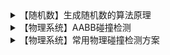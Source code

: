<details>
<summary>【随机数】生成随机数的算法原理</summary>
<pre><code>
https://zhuanlan.zhihu.com/p/574188247
今天我们来和大家聊聊随机数。

大家如果学过编程对于随机数应该都不陌生，应该或多或少都用到过。再不济我们每周的抽奖都是用随机数抽出来的，我们用随机数的时候，往往都会加一个前缀，说它是伪随机数，那么这个伪随机数的伪字该怎么解释，什么又是真随机数呢？

真伪随机数

目前学界划分真伪随机数的方式非常简单，一句话就能说明白，凡是用一定的算法使用程序生成的都是伪随机数，通过物理现象产生的随机数才是真随机数。也就是说计算学家们已经证明了仅仅依靠算法是无法生成真随机数的，也可以认为这是一个NP问题。

算法生成的都是伪随机数的证明太过复杂我们可以不去深究，但是什么又叫做物理现象产生的随机数呢？其实也很简单，举个很简单的例子就是抛硬币和掷骰子。当然物理现象不止这些，比如还有电子元件的噪音、元素的衰变等等。

真假随机数之间的最大差别在哪里？其实就在是否可以预测上。计算机算法得出的各种随机数之所以是伪随机数是因为它们的结果都是可以预测的，只要我们知道算法和起始状态以及各种参数，就可以预测下一次随机出来的结果。而真随机数则无法预测，就是纯粹随机的。

但问题来了，抛硬币和掷骰子这些物理现象又是真的随机吗？如果我们知道了硬币的起始状态以及抛掷的角度和力度，是不是可以预测硬币抛掷的结果呢？进一步我们是否可以假设，如果我们能知道所有例子的所有状态，是否所有所谓的随机数都是可以预测的呢？但根据量子力学的测不准原理，我们知道我们无法同时知道粒子的位置和动量，不仅说明了我们无法预测，也说明了我们无法假设预测。

所以某种程度上来说物理现象是不是就是真随机，这就成了一个哲学问题。但至少在计算机领域当中，这个问题是明确的，算法得出的都是伪随机数，只有通过物理现象得出的才是真随机数。

在计算机系统当中，伪随机数都是有周期的，只要我们持续的次数足够多，就可以看到这种周期。而真随机数则不存在这种周期，有一位前辈做过一个随机数可视化实验，也就是把随机数得到的结果做成图片。我们可以直观地对比一下，这是真随机数可视化之后的图片：


看起来像不像是以前的电视收不到信号的时候显示的内容？我们再来看看通过算法生成的伪随机数可视化之后的结果：


对比一下还是挺明显的，明显可以看出来伪随机数是有规律的，这个规律体现出来就是图像当中的纹理。如果大家想要获取真随机数，可以访问http://random.org这个网站，它是免费的，我们可以人为设置上下限来获取指定范围内的随机数。

对比过真伪随机数之后，我们再来看看现在计算机系统当中常用的伪随机数生成算法的原理。

平方取中法

我们首先介绍的是平方取中法，这个方法非常简单粗暴，是用来产生四位随机数的。

具体的逻辑是怎样的呢？首先我们需要一个随机种子，比如2333，我们把这个随机种子进行平方，得到5442889。这个数一共有6位，我们给它左边填充一个0变成05442889，最后取出它的中间四位是4428，这就是我们随机得到的结果。当我们下次再计算随机数的时候，随机数的种子就成了4428。

这个算法的作者是大名鼎鼎的计算机之父冯诺依曼，自从他确定了计算机体系结构之后一直沿用至今。他当时推崇这一算法的原因很简单，计算方便，速度快，也容易排查错误。它认为如果真的设计一个复杂的算法来生成看起来比较好的随机数，可能隐藏的bug比解决的问题还要多。

seed = 2333
def random():
    global seed
    seed = seed ** 2
    return int(str(seed)[1:5])
我写了代码实际运行了一下，结果看起来其实没有那么不靠谱。


LCG算法

冯诺依曼的随机数算法虽然看起来简单，但是非常草率，在很多场合下是显然不能使用的。所以人们又想出了新的算法，这个算法也很简单，看起来英文缩写高大上，其实翻译过来是线性同余法。也就是利用


来生成随机数。

最后返回的结果是上述式子计算之后的结果，abc三个数都是我们选定的参数。当下一次随机的时候，就将上次的结果作为新的种子进行计算。我们写出它的递推公式就是：


这个算法一眼就看明白了，它的核心完全在于abc这三个参数的选择。如果选的不好就不能实现随机数的效果，这里我给大家分享一个业内常用的选择，a=25214903917，b=11，c=2^48?tex = 2^48。这些数不是拍脑袋随便选的，而是计算学家们算出来的。实际上Java JDK当中Random的类采用的就是这样的算法。

seed = 2
def lcg():
    global seed
    seed = (25214903917 * seed) & ((1 << 48) - 1)
    return seed
这种算法实现方式也非常简单，并且得到的效果也不错。如果要增加随机性，我们还可以在输出结果上做一些优化，比如进行位移或者是调换二进制位的顺序等等。但是这种算法也有缺点，就是它的计算方式是固定的，只是随机种子未知。只要愿意，我们是可以通过得到的随机结果去反推这些参数的。

这并不是一个复杂的算法，因此LCG算法得到的随机数不能应用在一些高安全级别的应用上，否则可能会有安全隐患。

梅森旋转算法

LCG算法实现的伪随机数效果还不错，但是周期不够长，很容易被黑客推算出随机种子。后来两个日本学者又研究提出了新的伪随机数算法，在这个算法当中用到了梅森素数，所以称为梅森旋转算法。

简单介绍一下梅森素数，梅森素数的意思是形如


的素数。利用梅森素数的性质可以设计出周期长度为梅森素数长度的随机数周期。比如目前Python、C++11等语言当中用的随机数计算包都是用的这种算法。目前常用的版本周期是


，这是一个巨大的天文数字。

梅森旋转算法的实现原理非常复杂，网上的资料也不多，我看过一些都不是非常好懂。这里就不介绍了，大家感兴趣可以去了解看看。但我个人觉得意义不大，因为实在是用不到，面试也完全不会考。

虽然梅森旋转算法的周期非常非常长，但是仍不是安全的随机数算法，仍然有可能会被黑客破解。只不过和LCG算法相比，被破解的概率以及难度增加了许多。

大家可能很好奇，什么样的算法才是安全的呢？其实业内的安全算法其实挺取巧的，一般的常用方法就是利用一个数学界的难题来设计一个算法。比如RSA加密算法，利用的就是大整数因式分解的问题。这样的问题业内除了暴力计算没有好方法，而暴力计算的复杂度非常非常高，根本不可能在有限时间内有解，自然这个就是一个安全的算法了。如果某位黑客有能力设计出破解的算法来，他根本也不用破解啥，只要把解法发表成论文，自然可以名利双收。

你看随机数这么一个常见的功能下面居然隐藏了这么深的科学原理，而且更加震惊的是以我们人类如此厉害的文明，居然连随机一个数都做不到。不知道大家看到这里又有何种感受呢？

下一篇将为大家介绍一下基于Unity的随机数与随机种子~
</code></pre>
</details>

<details>
<summary>【物理系统】AABB碰撞检测</summary>
<pre><code>
https://zhuanlan.zhihu.com/p/583879987
当试图判断两个物体之间是否有碰撞发生时，我们通常不使用物体本身的数据，因为这些物体常常会很复杂，这将导致碰撞检测变得很复杂。正因这一点，使用重叠在物体上的更简单的外形（通常有较简单明确的数学定义）来进行碰撞检测成为常用的方法。我们基于这些简单的外形来检测碰撞，这样代码会变得更简单且节省了很多性能。这些碰撞外形例如圆、球体、长方形和立方体等，与拥有上百个三角形的网格相比简单了很多。

虽然它们确实提供了更简单更高效的碰撞检测算法，但这些简单的碰撞外形拥有一个共同的缺点，这些外形通常无法完全包裹物体。产生的影响就是当检测到碰撞时，实际的物体并没有真正的碰撞。必须记住的是这些外形仅仅是真实外形的近似。

AABB - AABB 碰撞
AABB代表的是轴对齐碰撞箱(Axis-aligned Bounding Box)，碰撞箱是指与场景基础坐标轴（2D中的是x和y轴）对齐的长方形的碰撞外形。与坐标轴对齐意味着这个长方形没有经过旋转并且它的边线和场景中基础坐标轴平行（例如，左右边线和y轴平行）。这些碰撞箱总是和场景的坐标轴平行，这使得所有的计算都变得更简单。下边是我们用一个AABB包裹一个球对象（物体）：


Breakout中几乎所有的物体都是基于长方形的物体，因此很理所应当地使用轴对齐碰撞箱来进行碰撞检测。这就是我们接下来要做的。

有多种方式来定义与坐标轴对齐的碰撞箱。其中一种定义AABB的方式是获取左上角点和右下角点的位置。我们定义的GameObject类已经包含了一个左上角点位置（它的Position vector）并且我们可以通过把左上角点的矢量加上它的尺寸（Position + Size）很容易地计算出右下角点。每个GameObject都包含一个AABB我们可以高效地使用它们碰撞。

那么我们如何判断碰撞呢？当两个碰撞外形进入对方的区域时就会发生碰撞，例如定义了第一个物体的碰撞外形以某种形式进入了第二个物体的碰撞外形。对于AABB来说很容易判断，因为它们是与坐标轴对齐的：对于每个轴我们要检测两个物体的边界在此轴向是否有重叠。因此我们只是简单地检查两个物体的水平边界是否重合以及垂直边界是否重合。如果水平边界和垂直边界都有重叠那么我们就检测到一次碰撞。


将这一概念转化为代码也是很直白的。我们对两个轴都检测是否重叠，如果都重叠就返回碰撞：

GLboolean CheckCollision(GameObject &one, GameObject &two) // AABB - AABB collision
{
    // x轴方向碰撞？
    bool collisionX = one.Position.x + one.Size.x >= two.Position.x &&
        two.Position.x + two.Size.x >= one.Position.x;
    // y轴方向碰撞？
    bool collisionY = one.Position.y + one.Size.y >= two.Position.y &&
        two.Position.y + two.Size.y >= one.Position.y;
    // 只有两个轴向都有碰撞时才碰撞
    return collisionX && collisionY;
}  
我们检查第一个物体的最右侧是否大于第二个物体的最左侧并且第二个物体的最右侧是否大于第一个物体的最左侧；垂直的轴向与此相似。如果您无法顺利地将这一过程可视化，可以尝试在纸上画边界线/长方形来自行判断。

为更好地组织碰撞的代码，我们在Game类中加入一个额外的函数：

class Game
{
    public:
        [...]
        void DoCollisions();
};
我们可以使用DoCollisions来检查球与关卡中的砖块是否发生碰撞。如果检测到碰撞，就将砖块的Destroyed属性设为true，此举会停止关卡中对此砖块的渲染。

void Game::DoCollisions()
{
    for (GameObject &box : this->Levels[this->Level].Bricks)
    {
        if (!box.Destroyed)
        {
            if (CheckCollision(*Ball, box))
            {
                if (!box.IsSolid)
                    box.Destroyed = GL_TRUE;
            }
        }
    }
}  
接下来我们需要更新Game的Update函数：

void Game::Update(GLfloat dt)
{
    // 更新对象
    Ball->Move(dt, this->Width);
    // 检测碰撞
    this->DoCollisions();
}  
此时如果我们运行代码，球会与每个砖块进行碰撞检测，如果砖块不是实心的，则表示砖块被销毁。如果运行游戏以下是你会看到的：

虽然碰撞检测确实生效，但并不是非常准确，因为球会在不直接接触到大多数砖块时与它们发生碰撞。我们来实现另一种碰撞检测技术。

AABB - 圆碰撞检测
由于球是一个圆形的物体，AABB或许不是球的最佳碰撞外形。碰撞的代码中将球视为长方形框，因此常常会出现球碰撞了砖块但此时球精灵还没有接触到砖块。


使用圆形碰撞外形而不是AABB来代表球会更合乎常理。因此我们在球对象中包含了Radius变量，为了定义圆形碰撞外形，我们需要的是一个位置矢量和一个半径。


这意味着我们不得不修改检测算法，因为当前的算法只适用于两个AABB的碰撞。检测圆和AABB碰撞的算法会稍稍复杂，关键点如下：我们会找到AABB上距离圆最近的一个点，如果圆到这一点的距离小于它的半径，那么就产生了碰撞。

难点在于获取AABB上的最近点P¯。下图展示了对于任意的AABB和圆我们如何计算该点：


首先我们要获取球心C¯与AABB中心B¯的矢量差D¯。接下来用AABB的半边长(half-extents)w和h¯来限制(clamp)矢量D¯。长方形的半边长是指长方形的中心到它的边的距离；简单的说就是它的尺寸除以2。这一过程返回的是一个总是位于AABB的边上的位置矢量（除非圆心在AABB内部）。

//限制运算把一个值限制在给定范围内，并返回限制后的值。通常可以表示为：
float clamp(float value, float min, float max) {
    return std::max(min, std::min(max, value));
}
//例如，值42.0f被限制到6.0f和3.0f之间会得到6.0f；而4.20f会被限制为4.20f。
//限制一个2D的矢量表示将其x和y分量都限制在给定的范围内。
这个限制后矢量P¯就是AABB上距离圆最近的点。接下来我们需要做的就是计算一个新的差矢量D′¯，它是圆心C¯和P¯的差矢量。


既然我们已经有了矢量D′¯，我们就可以比较它的长度和圆的半径以判断是否发生了碰撞。

这一过程通过下边的代码来表示：

GLboolean CheckCollision(BallObject &one, GameObject &two) // AABB - Circle collision
{
    // 获取圆的中心 
    glm::vec2 center(one.Position + one.Radius);
    // 计算AABB的信息（中心、半边长）
    glm::vec2 aabb_half_extents(two.Size.x / 2, two.Size.y / 2);
    glm::vec2 aabb_center(
        two.Position.x + aabb_half_extents.x, 
        two.Position.y + aabb_half_extents.y
    );
    // 获取两个中心的差矢量
    glm::vec2 difference = center - aabb_center;
    glm::vec2 clamped = glm::clamp(difference, -aabb_half_extents, aabb_half_extents);
    // AABB_center加上clamped这样就得到了碰撞箱上距离圆最近的点closest
    glm::vec2 closest = aabb_center + clamped;
    // 获得圆心center和最近点closest的矢量并判断是否 length <= radius
    difference = closest - center;
    return glm::length(difference) < one.Radius;
}    
我们创建了CheckCollision的一个重载函数用于专门处理一个BallObject和一个GameObject的情况。因为我们并没有在对象中保存碰撞外形的信息，因此我们必须为其计算：首先计算球心，然后是AABB的半边长及中心。

使用这些碰撞外形的参数，我们计算出differenceD¯然后得到限制后的值clamped，并与AABB中心相加得到closestP¯。然后计算出center和closest的矢量差D′¯并返回两个外形是否碰撞。

之前我们调用CheckCollision时将球对象作为其第一个参数，因此现在CheckCollision的重载变量会自动生效，我们无需修改任何代码。现在的结果会比之前的碰撞检测算法更准确。
</code></pre>
</details>

<details>
<summary>【物理系统】常用物理碰撞检测方案</summary>
<pre><code>
https://zhuanlan.zhihu.com/p/583887297
最近在写帧同步算法的时候，发现Unity中的碰撞算法执行顺序不可控，会导致不同步的现象，所以就只好自己研究写碰撞检测算法了。

我们是一个3D卡牌RPG类游戏，大概的碰撞可以分为几类：

圆柱体（角色、怪物）
球体
立方体
需要检测的碰撞类型有:

圆柱体和圆形的碰撞
立方体和圆柱体的碰撞
实现思路：

1.矩形与矩形碰撞

一般规则的物体碰撞都可以处理成矩形碰撞，实现的原理就是检测两个矩形是否重叠。

矩形1的参数是：左上角的坐标是(x1,y1)，宽度是w1，高度是h1;

矩形2的参数是：左上角的坐标是(x2,y2)，宽度是w2，高度是h2。

在检测时，数学上可以处理成比较中心点的坐标在x和y方向上的距离和宽度的关系。

即两个矩形中心点在x方向的距离的绝对值小于等于矩形宽度和的二分之一，同时y方向的距离的绝对值小于等于矩形高度和的二分之一。

x方向：| (x1 + w1 / 2) – (x2 +w2/2) | < |(w1 + w2) / 2| 
y方向：| (y1 + h1 / 2 ) – (y2 + h2/2) | < |(h1 + h2) / 2 |
在程序中，只需要将上面的条件转换成代码就可以实现了

2.圆形与圆形碰撞

计算两个圆心之间的距离是否小于两个圆的半径和。

假设

圆形1的左上角坐标是(x1,y1)，半径是r1，

圆形2的左上角的坐标是(x2,y2)，半径是r2。

下面是数学表达式：

(x1 – x2)2 + (y1 – y2)2 < (r1 + r2)2 
3.球型与圆柱体碰撞检测

 1     /// <summary>
 2     /// 检测球体跟圆柱体碰撞
 3     /// </summary>
 4     /// <param name="x1">球体X</param>
 5     /// <param name="y1">球体Y</param>
 6     /// <param name="z1">球体Z</param>
 7     /// <param name="r1">球体半径</param>
 8     /// <param name="x2">圆柱体X</param>
 9     /// <param name="y2">圆柱体Y</param>
10     /// <param name="z2">圆柱体Z</param>
11     /// <param name="r2">圆柱半径</param>
12     /// <param name="h2">圆柱体高度</param>
13     public static bool CheckCircleAndCylinderCollider(float x1, float y1, float z1, float r1,
14     float x2, float y2, float z2, float r2, float h2)
15     {
16         float dx = x2 - x1;
17         float dy = y2 - y1;
18         float dz = z2 - z1;
19         float disSqua = (dx * dx) + (dz * dz);
20         float rSqua = (r1 + r2) * (r1 + r2);
21         bool heightCheck = Math.Abs(y1 - y2) < r1 + h2 / 2;
22         return heightCheck && disSqua < rSqua;
23     }
1.检测两个圆有没有相交

2.检测Y轴的距离是否小于球半径+圆柱体高度的一半

这里是把球体也当成了圆柱体进行检测，好处就是：效率高。 缺点是：不精确，没有考虑X,Z轴的旋转

但由于我们游戏中圆柱体不会有X,Z轴的旋转，所以这样的做法是最高效的

精确性问题：把圆柱体变成胶囊体，两端用两个球体来计算检测，这样会更精确，同时性能也会降低

4.立方体与球型的碰撞

这里先把问题简化成矩形跟圆形的碰撞检测


计算方法是先找到矩形上离圆形最短距离u，然后再比较u是否小于圆形的半径r

1. 首先利用绝对值把 p - c 转移到第一象限，下图显示不同象限的圆心也能映射至第一象限，这不影响相交测试的结果：


2. 然后，把 v 减去 h，负数的分量设置为0，就得到圆心与矩形最短距离的矢量 u。下图展示了4种情况，红色的u是结果。


最后要比较u和r的长度,若距离少于r,则两者相交。可以只求u的长度平方是否小于r的平方。

代码：

bool BoxCircleIntersect(Vector2 c,Vector2 h,Vector2 p,float r)
{
     Vector2 v = abs(p -c);    //第1步:转换至第1象限
     Vector2 u = max(v - h,0); //第2步:求圆心至矩形的最短距离矢量
     return dot(u,u) <= r * r; //第3步:长度平方与半径平方比较
}
这个方法应该是最优的，而且可扩展至任何维度。如矩形不是轴对齐矩形（AABB）而是定向矩形（OBB）,可以把圆心旋转至矩形的座标系。如下：

我这里是实现了一个OBB的包围盒类，记录了坐标,角度，碰撞检测的时候先把圆的角度旋转到OBB的坐标系里

利用旋转公式：

x2 = x * Mathf.Cos(rad) - z * Mathf.Sin(rad);
z2= x * Mathf.Sin(rad) + z * Mathf.Cos(rad);
然后再用上面说的方式计算矩形跟圆是否相交。

最后再通过两者 Y轴的距离 < (圆柱体高度+立方体的高度)/2 ，如果小于则相交。

这种方法的优势：效率高，而且精确。

缺点是这个3D的OBB只能沿Y轴旋转，不过也够用了 。

如果像王者荣耀类型的游戏，感觉不需要扩展到3D，2D检测应该就够用了。
</code></pre>
</details>